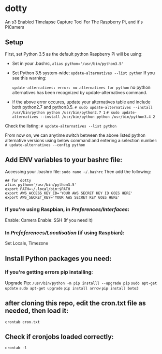 # dotty
An s3 Enabled Timelapse Capture Tool For The Raspberry Pi, and it's PiCamera

## Setup

First, set Python 3.5 as the default python Raspberry Pi will be using:
* Set in your .bashrc, `alias python='/usr/bin/python3.5'`
* Set Python 3.5 system-wide:
`update-alternatives --list python`
    If you see this warning:

    `update-alternatives: error: no alternatives for python`
    no python alternatives has been recognized by update-alternatives command.
* If the above error occures, update your alternatives table and include both python2.7 and python3.5.
    `# sudo update-alternatives --install /usr/bin/python python /usr/bin/python2.7 1`
    `# sudo update-alternatives --install /usr/bin/python python /usr/bin/python3.4 2`

Check the listing:
    `# update-alternatives --list python`

From now on, we can anytime switch between the above listed python alternative
versions using below command and entering a selection number:
`# update-alternatives --config python`

## Add ENV variables to your bashrc file:
Accessing your .bashrc file: `sudo nano ~/.bashrc`
Then add the following:
```
## for dotty
alias python='/usr/bin/python3.5'
export PATH=~/.local/bin:$PATH
export AWS_ACCESS_KEY_ID='YOUR AWS SECRET KEY ID GOES HERE'
export AWS_SECRET_KEY='YOUR AWS SECRET KEY GOES HERE'
```

### If you're using Raspbian, in _Preferences/Interfaces_:
Enable: Camera
Enable: SSH (If you need it)
### In _Prefeferences/Localisation_ (if using Raspbian):
Set Locale, Timezone

## Install Python packages you need:
###  If you're getting errors pip installing:
Upgrade Pip: `/usr/bin/python -m pip installl --upgrade pip`
`sudo apt-get update`
`sudo apt-get upgrade`
`pip install arrow`
`pip install boto3`

## after cloning this repo, edit the cron.txt file as needed, then load it:
`crontab cron.txt`

## Check if cronjobs loaded correctly:
`crontab -l`
